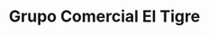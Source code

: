 ---
title: "Grupo Comercial El Tigre"
url: /toluca-de-lerdo/grupo-comercial-el-tigre/
shop: Süßwaren
---